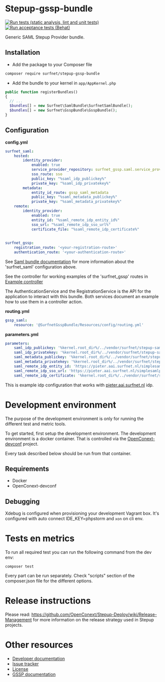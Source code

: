 Stepup-gssp-bundle
===================

[![Run tests (static analysis, lint and unit tests)](https://github.com/OpenConext/Stepup-gssp-example/actions/workflows/test-integration.yml/badge.svg)](https://github.com/OpenConext/Stepup-gssp-example/actions/workflows/test-integration.yml)
[![Run acceptance tests (Behat)](https://github.com/OpenConext/Stepup-gssp-example/actions/workflows/test-acceptance.yml/badge.svg)](https://github.com/OpenConext/Stepup-gssp-example/actions/workflows/test-acceptance.yml)

Generic SAML Stepup Provider bundle.

## Installation

* Add the package to your Composer file
```sh
composer require surfnet/stepup-gssp-bundle
```

* Add the bundle to your kernel in `app/AppKernel.php`
```php
public function registerBundles()
{
  // ...
  $bundles[] = new Surfnet\SamlBundle\SurfnetSamlBundle();
  $bundles[] = new Surfnet\GsspBundle\GsspBundle();
}
```

## Configuration

**config.yml**

```yaml
surfnet_saml:
    hosted:
        identity_provider:
            enabled: true
            service_provider_repository: surfnet_gssp.saml.service_provider_repository
            sso_route: sso
            public_key: "%saml_idp_publickey%"
            private_key: "%saml_idp_privatekey%"
        metadata:
            entity_id_route: gssp_saml_metadata
            public_key: "%saml_metadata_publickey%"
            private_key: "%saml_metadata_privatekey%"
    remote:
        identity_provider:
            enabled: true
            entity_id: "%saml_remote_idp_entity_id%"
            sso_url: "%saml_remote_idp_sso_url%"
            certificate_file: "%saml_remote_idp_certificate%"
            
            
surfnet_gssp:
    registration_route: '<your-registration-route>'
    authentication_route: '<your-authentication-route>'             
```

See [Saml bundle documentation](https://github.com/OpenConext/Stepup-saml-bundle) for more information about the 'surfnet_saml' configuration above.

See the controller for working examples of the 'surfnet_gssp' routes in [Example controller](https://github.com/OpenConext/Stepup-gssp-example/blob/main/src/Surfnet/Gssp/Infrastructure/Controller/DefaultController.php)

The AuthenticationService and the RegistrationService is the API for the application to interact with this bundle. 
Both services document an example how to use them in a controller action.

**routing.yml**

```yaml
gssp_saml:
    resource: '@SurfnetGsspBundle/Resources/config/routing.yml'
```

**parameters.yml**

```yaml
parameters:
    saml_idp_publickey: '%kernel.root_dir%/../vendor/surfnet/stepup-saml-bundle/src/Resources/keys/development_publickey.cer'
    saml_idp_privatekey: '%kernel.root_dir%/../vendor/surfnet/stepup-saml-bundle/src/Resources/keys/development_privatekey.pem'
    saml_metadata_publickey: '%kernel.root_dir%/../vendor/surfnet/stepup-saml-bundle/src/Resources/keys/development_publickey.cer'
    saml_metadata_privatekey: '%kernel.root_dir%/../vendor/surfnet/stepup-saml-bundle/src/Resources/keys/development_privatekey.pem'
    saml_remote_idp_entity_id: 'https://pieter.aai.surfnet.nl/simplesamlphp/saml2/idp/metadata.php'
    saml_remote_idp_sso_url: 'https://pieter.aai.surfnet.nl/simplesamlphp/saml2/idp/SSOService.php'
    saml_remote_idp_certificate: '%kernel.root_dir%/../vendor/surfnet/stepup-gssp-bundle/src/Resources/keys/pieter.aai.surfnet.nl.pem'
```

This is example idp configuration that works with [pieter.aai.surfnet.nl](https://pieter.aai.surfnet.nl/) idp.

Development environment
======================

The purpose of the development environment is only for running the different test and metric tools.

To get started, first setup the development environment. The development environment is a docker container. That is
controlled via the [OpenConext-devconf](https://github.com/OpenConext/OpenConext-devconf/) project. 

Every task described below should be run from that container.  

Requirements
-------------------
- Docker
- OpenConext-devconf

Debugging
-------------------
Xdebug is configured when provisioning your development Vagrant box. 
It's configured with auto connect IDE_KEY=phpstorm and ```xon``` on cli env. 

Tests en metrics
======================

To run all required test you can run the following command from the dev env:

```composer test```

Every part can be run separately. Check "scripts" section of the composer.json file for the different options.

Release instructions
=====================

Please read: https://github.com/OpenConext/Stepup-Deploy/wiki/Release-Management for more information on the release strategy used in Stepup projects.

Other resources
======================

 - [Developer documentation](docs/index.md)
 - [Issue tracker](https://www.pivotaltracker.com/n/projects/1163646)
 - [License](LICENSE)
 - [GSSP documentation](https://github.com/OpenConext/Stepup-Gateway/blob/develop/docs/GSSP.md)
